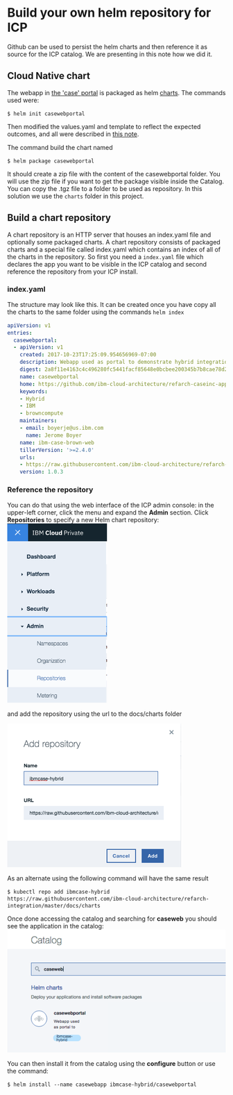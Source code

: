 # Build your own helm repository for ICP
Github can be used to persist the helm charts and then reference it as source for the ICP catalog. We are presenting in this note how we did it.

## Cloud Native chart
The webapp in [the 'case' portal](https://github.com/ibm-cloud-architecture/refarch-caseinc-app) is packaged as helm [charts](https://github.com/kubernetes/charts). The commands used were:
```
$ helm init casewebportal
```
Then modified the values.yaml and template to reflect the expected outcomes, and all were described in [this note](https://github.com/ibm-cloud-architecture/refarch-caseinc-app/blob/master/docs/run-icp.md).  

The command build the chart named
```
$ helm package casewebportal
```
It should create a zip file with the content of the casewebportal folder. You will use the zip file if you want to get the package visible inside the Catalog. You can copy the .tgz file to a folder to be used as repository. In this solution we use the `charts` folder in this project.

## Build a chart repository
A chart repository is an HTTP server that houses an index.yaml file and optionally some packaged charts. A chart repository consists of packaged charts and a special file called index.yaml which contains an index of all of the charts in the repository.
So first you need a `index.yaml` file which declares the app you want to be visible in the ICP catalog and second reference the repository from your ICP install.

### index.yaml
The structure may look like this. It can be created once you have copy all the charts to the same folder using the commands
`helm index `
```yaml
apiVersion: v1
entries:
  casewebportal:
  - apiVersion: v1
    created: 2017-10-23T17:25:09.954656969-07:00
    description: Webapp used as portal to demonstrate hybrid integration
    digest: 2a8f11e4163c4c496280fc5441facf85648e0bcbee200345b7b8cae78d294ec2
    name: casewebportal
    home: https://github.com/ibm-cloud-architecture/refarch-caseinc-app
    keywords:
    - Hybrid
    - IBM
    - browncompute
    maintainers:
    - email: boyerje@us.ibm.com
      name: Jerome Boyer
    name: ibm-case-brown-web
    tillerVersion: '>=2.4.0'
    urls:
    - https://raw.githubusercontent.com/ibm-cloud-architecture/refarch-integration/charts/casewebportal-0.0.3.tgz
    version: 1.0.3
```

### Reference the repository
You can do that using the web interface of the ICP admin console: in the upper-left corner, click the menu and expand the **Admin** section. Click **Repositories** to specify a new Helm chart repository:  
![](icp-admin-repo.png)

and add the repository using the url to the docs/charts folder

![](add-helm-repo.png)

As an alternate using the following command will have the same result
```
$ kubectl repo add ibmcase-hybrid https://raw.githubusercontent.com/ibm-cloud-architecture/refarch-integration/master/docs/charts
```

Once done accessing the catalog and searching for **caseweb** you should see the application in the catalog:  
![](icp-catalog.png)

You can then install it from the catalog using the **configure** button or use the command:
```
$ helm install --name casewebapp ibmcase-hybrid/casewebportal
```
